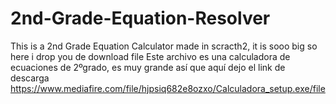 # 2nd-Grade-Equation-Resolver
This is a 2nd Grade Equation Calculator made in scracth2, it is sooo big so here i drop you de download file
                               Este archivo es una calculadora de ecuaciones de 2ºgrado, es muy grande así que aquí dejo el link de descarga
https://www.mediafire.com/file/hjpsiq682e8ozxo/Calculadora_setup.exe/file
